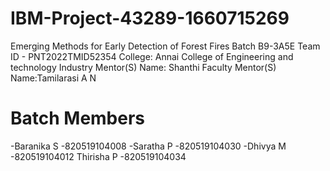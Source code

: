 # IBM-Project-43289-1660715269
Emerging Methods for Early Detection of Forest Fires
Batch B9-3A5E
Team ID - PNT2022TMID52354
College: Annai College of Engineering and technology
Industry Mentor(S) Name: Shanthi
Faculty Mentor(S) Name:Tamilarasi A N
# Batch Members
-Baranika S -820519104008
-Saratha P  -820519104030
-Dhivya M   -820519104012
Thirisha P  -820519104034

